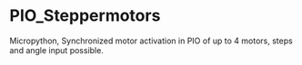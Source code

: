 # PIO_Steppermotors
Micropython, Synchronized motor activation in PIO of up to 4 motors, steps and angle input possible.
